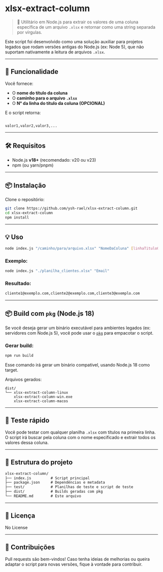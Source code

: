 # xlsx-extract-column

> 🧰 Utilitário em Node.js para extrair os valores de uma coluna específica de um arquivo `.xlsx` e retornar como uma string separada por vírgulas.

Este script foi desenvolvido como uma solução auxiliar para projetos legados que rodam versões antigas do Node.js (ex: Node 5), que não suportam nativamente a leitura de arquivos `.xlsx`.

---

## 🚀 Funcionalidade

Você fornece:

- O **nome do título da coluna**
- O **caminho para o arquivo `.xlsx`**
- O **N° da linha do título da coluna (OPCIONAL)**

E o script retorna:

```

valor1,valor2,valor3,...

```

---

## 🛠️ Requisitos

- Node.js **v18+** (recomendado: v20 ou v23)
- npm (ou yarn/pnpm)

---

## 📦 Instalação

Clone o repositório:

```bash
git clone https://github.com/ysh-rael/xlsx-extract-column.git
cd xlsx-extract-column
npm install
```

---

## 💡 Uso

```bash
node index.js "/caminho/para/arquivo.xlsx" "NomeDaColuna" [linhaTituloOpcional]
```

### Exemplo:

```bash
node index.js "./planilha_clientes.xlsx" "Email"
```

### Resultado:

```bash
cliente1@exemplo.com,cliente2@exemplo.com,cliente3@exemplo.com
```

---

## 📦 Build com `pkg` (Node.js 18)

Se você deseja gerar um binário executável para ambientes legados (ex: servidores com Node.js 5), você pode usar o [`pkg`](https://github.com/vercel/pkg) para empacotar o script.

### Gerar build:

```bash
npm run build
```

Esse comando irá gerar um binário compatível, usando Node.js 18 como target.

Arquivos gerados:

```
dist/
└── xlsx-extract-column-linux
    xlsx-extract-column-win.exe
    xlsx-extract-column-macos
```

---

## 🧪 Teste rápido

Você pode testar com qualquer planilha `.xlsx` com títulos na primeira linha. O script irá buscar pela coluna com o nome especificado e extrair todos os valores dessa coluna.

---

## 📂 Estrutura do projeto

```txt
xlsx-extract-column/
├── index.js         # Script principal
├── package.json     # Dependências e metadata
├── test/            # Planilhas de teste e script de teste
├── dist/            # Builds geradas com pkg
└── README.md        # Este arquivo
```

---

## 📄 Licença

No License

---

## 🤝 Contribuições

Pull requests são bem-vindos! Caso tenha ideias de melhorias ou queira adaptar o script para novas versões, fique à vontade para contribuir.
